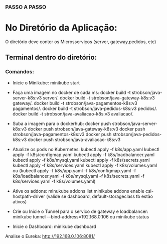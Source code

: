 ### PASSO A PASSO


# No Diretório da Aplicação:

O diretório deve conter os Microsserviços (server, gateway,pedidos, etc)

## Terminal dentro do diretório:
### Comandos:

- Inicie o Minikube:
minikube start

- Faça uma imagem no docker de cada ms:
docker build -t strobson/java-server-k8s:v3 server/.
docker build -t strobson/java-gateway-k8s:v3 gateway/.
docker build -t strobson/java-pagamentos-k8s:v3 pagamentos/.
docker build -t strobson/java-pedidos-k8s:v3 pedidos/.
docker build -t strobson/java-avaliacao-k8s:v3 avaliacao/.

- Suba a imagem para o dockerhub:
docker push strobson/java-server-k8s:v3
docker push strobson/java-gateway-k8s:v3
docker push strobson/java-pagamentos-k8s:v3
docker push strobson/java-pedidos-k8s:v3
docker push strobson/java-avaliacao-k8s:v3

- Atualize os pods no Kubernetes:
kubectl apply -f k8s/app.yaml
kubectl apply -f k8s/configmap.yaml
kubectl apply -f k8s/loadbalancer.yaml
kubectl apply -f k8s/mysql.yaml
kubectl apply -f k8s/secrets.yaml
kubectl apply -f k8s/services.yaml
kubectl apply -f k8s/volumes.yaml
ou (kubectl apply -f k8s/app.yaml -f k8s/configmap.yaml -f k8s/loadbalancer.yaml -f k8s/mysql.yaml -f k8s/secrets.yaml -f k8s/services.yaml -f k8s/volumes.yaml)

- Ative os addons:
minukube addons list
minikube addons enable csi-hostpath-driver
(valide se dashboard, default-storageclass tb estão ativos)

- Crie ou Inicie o Tunnel para o servico de gateway e loadbalancer:
minikube tunnel --bind-address=192.168.0.106
ou minikube status

- Inicie o Dashboard:
minikube dashboard

Analise o Eureka:
http://192.168.0.106:8081/


